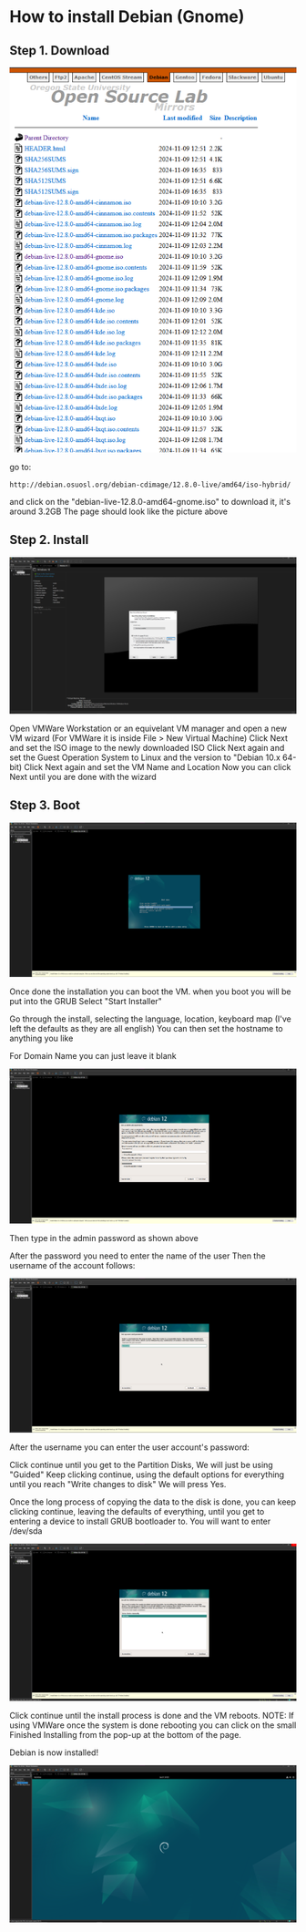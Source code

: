 # How to install Debian (Gnome)

## Step 1. Download

![DownloadPage](/DebianInstallPics/DownloadPage.png)

go to:
```
http://debian.osuosl.org/debian-cdimage/12.8.0-live/amd64/iso-hybrid/
```
and click on the "debian-live-12.8.0-amd64-gnome.iso" to download it, it's around 3.2GB
The page should look like the picture above

## Step 2. Install

![ChooseISO](/DebianInstallPics/ChooseISO.png)

Open VMWare Workstation or an equivelant VM manager and open a new VM wizard (For VMWare it is inside File > New Virtual Machine)
Click Next and set the ISO image to the newly downloaded ISO
Click Next again and set the Guest Operation System to Linux and the version to "Debian 10.x 64-bit)
Click Next again and set the VM Name and Location
Now you can click Next until you are done with the wizard

## Step 3. Boot

![GRUB](/DebianInstallPics/GRUB.png)

Once done the installation you can boot the VM.
when you boot you will be put into the GRUB
Select "Start Installer"

Go through the install, selecting the language, location, keyboard map (I've left the defaults as they are all english)
You can then set the hostname to anything you like

For Domain Name you can just leave it blank

![Password](/DebianInstallPics/Password.png)

Then type in the admin password as shown above

After the password you need to enter the name of the user
Then the username of the account follows:

![Username](/DebianInstallPics/Username.png)

After the username you can enter the user account's password:

Click continue until you get to the Partition Disks, We will just be using "Guided"
Keep clicking continue, using the default options for everything until you reach "Write changes to disk"
We will press Yes.

Once the long process of copying the data to the disk is done, 
you can keep clicking continue, leaving the defaults of everything, until you get to entering a device to install GRUB bootloader to.
You will want to enter /dev/sda

![Boot Device](/DebianInstallPics/BootDev.png)

Click continue until the install process is done and the VM reboots.
NOTE: If using VMWare once the system is done rebooting you can click on the small Finished Installing from the pop-up at the bottom of the page.

Debian is now installed!

![Finish](/DebianInstallPics/Finish.png)
